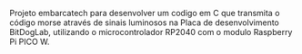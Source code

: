 Projeto embarcatech para desenvolver um codigo em C que transmita o código morse através de sinais luminosos na Placa de desenvolvimento BitDogLab, utilizando o microcontrolador RP2040 com o modulo Raspberry Pi PICO W.
